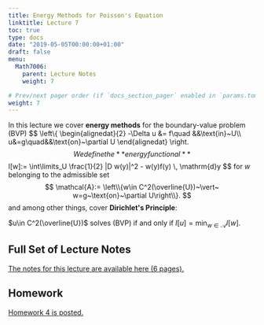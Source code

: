 ```yaml
---
title: Energy Methods for Poisson's Equation
linktitle: Lecture 7
toc: true
type: docs
date: "2019-05-05T00:00:00+01:00"
draft: false
menu:
  Math7006:
    parent: Lecture Notes
    weight: 7

# Prev/next pager order (if `docs_section_pager` enabled in `params.toml`)
weight: 7
---
```

In this lecture we cover **energy methods** for the boundary-value problem (BVP)
$$
\left\\{
\begin{alignedat}{2}
-\Delta u &= f\quad &&\text{in}~U\\\ u&=g\quad&&\text{on}~\partial U
\end{alignedat}
\right.
$$
We define the **energy functional**
$$
I[w]:= \int\limits_U \frac{1}{2} |D w(y)|^2 - w(y)f(y) \\, \mathrm{d}y
$$
for $w$ belonging to the admissible set
$$
\mathcal{A}:= \left\\{w\in C^2(\overline{U})~\vert~ w=g~\text{on}~\partial U\right\\}.
$$
and among other things, cover **Dirichlet's Principle**:

$u\in C^2(\overline{U})$ solves (BVP) if and only if $I[u]=\min_{w\in\mathcal{A}} I[w]$.

## Full Set of Lecture Notes

[The notes for this lecture are available here (6 pages).](https://www.dropbox.com/s/ws0phrmzo3ocjjx/uc-7006-Lec-7-Energy-Methods-Poisson.pdf?dl=0)

## Homework
[Homework 4 is posted.](https://www.dropbox.com/s/p8oeih2zg88fd9j/Math-7006-Sp20-HW4.pdf?dl=0)
